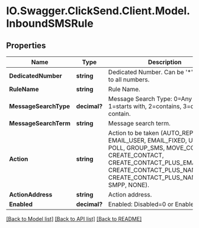 # IO.Swagger.ClickSend.Client.Model.InboundSMSRule
## Properties

Name | Type | Description | Notes
------------ | ------------- | ------------- | -------------
**DedicatedNumber** | **string** | Dedicated Number. Can be &#39;*&#39; to apply to all numbers. | 
**RuleName** | **string** | Rule Name. | 
**MessageSearchType** | **decimal?** | Message Search Type: 0&#x3D;Any message, 1&#x3D;starts with, 2&#x3D;contains, 3&#x3D;does not contain. | 
**MessageSearchTerm** | **string** | Message search term. | 
**Action** | **string** | Action to be taken (AUTO_REPLY, EMAIL_USER, EMAIL_FIXED, URL, SMS, POLL, GROUP_SMS, MOVE_CONTACT, CREATE_CONTACT, CREATE_CONTACT_PLUS_EMAIL, CREATE_CONTACT_PLUS_NAME_EMAIL CREATE_CONTACT_PLUS_NAME, SMPP, NONE). | 
**ActionAddress** | **string** | Action address. | 
**Enabled** | **decimal?** | Enabled: Disabled&#x3D;0 or Enabled&#x3D;1. | 

[[Back to Model list]](../README.md#documentation-for-models) [[Back to API list]](../README.md#documentation-for-api-endpoints) [[Back to README]](../README.md)

